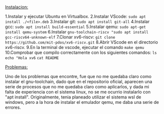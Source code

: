 <ins>Instalacion:<ins>

1.Instalar y ejecutar Ubuntu en Virtualbox.
2.Instalar VScode: `sudo apt install ./<file>.deb`
3.Instalar git: `sudo apt install git-all`
4.Instalar gcc: `sudo apt install build-essential`
5.Instalar qemu: `sudo apt-get install qemu-system`
6.Instalar `gnu-toolchain-riscv "sudo apt install gcc-riscv64-unknown-elf`
7.Clonar xv6-riscv: `git clone https://github.com/mit-pdos/xv6-riscv.git`
8.Abrir VScode en el directorio xv6-riscv.
9.En la terminal de vscode, ejecutar el comando `make qemu`
10.Comprobar que compilo correctamente con los siguientes comandos:
`ls`
`echo "Hola xv6`
`cat README`

<ins>Problemas:<ins>

Uno de los problemas que encontre, fue que no me quedaba claro como instalar el gnu-toolchain, dado que en el repositorio oficial, aparecen una serie de procesos que no me quedaba claro como aplicarlos, y dada mi falta de experiencia con el sistema linux, no se me ocurrio instalarlo con "apt install".
Originalmente, tenia planeado utilizar el sistema wsl de windows, pero a la hora de instalar el emulador qemu, me daba una serie de errores.
